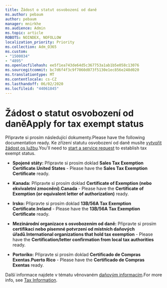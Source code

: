 ```yaml
---
title: Žádost o statut osvobození od daně
ms.author: pebaum
author: pebaum
manager: mnirkhe
ms.audience: Admin
ms.topic: article
ROBOTS: NOINDEX, NOFOLLOW
localization_priority: Priority
ms.collection: Adm_O365
ms.custom:
- "1500034"
- "4895"
ms.openlocfilehash: ee5f1ea743de64d5c367753a1ab1b5e058c13076
ms.sourcegitcommit: bc7d6f4f3c9f7060d073f5130e1ec856e248d020
ms.translationtype: MT
ms.contentlocale: cs-CZ
ms.lasthandoff: 06/02/2020
ms.locfileid: "44061845"
---
```

# <a name="apply-for-tax-exempt-status"></a><span data-ttu-id="7e2eb-102">Žádost o statut osvobození od daně</span><span class="sxs-lookup"><span data-stu-id="7e2eb-102">Apply for tax exempt status</span></span>

<span data-ttu-id="7e2eb-103">Připravte si prosím následující dokumenty.</span><span class="sxs-lookup"><span data-stu-id="7e2eb-103">Please have the following documentation ready.</span></span> <span data-ttu-id="7e2eb-104">Ke zřízení statutu osvobození od daně musíte [vytvořit žádost os lužbu](https://docs.microsoft.com/microsoft-365/admin/contact-support-for-business-products).</span><span class="sxs-lookup"><span data-stu-id="7e2eb-104">You'll need to [start a service request](https://docs.microsoft.com/microsoft-365/admin/contact-support-for-business-products) to establish tax exempt status.</span></span>

- <span data-ttu-id="7e2eb-105">**Spojené státy:** Připravte si prosím doklad **Sales Tax Exemption Certificate**.</span><span class="sxs-lookup"><span data-stu-id="7e2eb-105">**United States** - Please have the **Sales Tax Exemption Certificate** ready.</span></span>

- <span data-ttu-id="7e2eb-106">**Kanada:** Připravte si prosím doklad **Certificate of Exemption (nebo ekvivaletní zmocnění)**.</span><span class="sxs-lookup"><span data-stu-id="7e2eb-106">**Canada** - Please have the **Certificate of Exemption (or equivalent letter of authorization)** ready.</span></span>

- <span data-ttu-id="7e2eb-107">**Irsko:** Připravte si prosím doklad **13B/56A Tax Exemption Certificate**.</span><span class="sxs-lookup"><span data-stu-id="7e2eb-107">**Ireland** - Please have the **13B/56A Tax Exemption Certificate** ready.</span></span>

- <span data-ttu-id="7e2eb-108">**Mezinárodní organizace s osvobozením od daně:** Připravte si prosím **certifikaci nebo písemné potvrzení od místních daňových úřadů**.</span><span class="sxs-lookup"><span data-stu-id="7e2eb-108">**International organizations that hold tax exemption** - Please have the **Certification/letter confirmation from local tax authorities** ready.</span></span>

- <span data-ttu-id="7e2eb-109">**Portoriko:** Připravte si prosím doklad **Certificado de Compras Exentas**.</span><span class="sxs-lookup"><span data-stu-id="7e2eb-109">**Puerto Rico** - Please have the **Certificado de Compras Exentas** ready.</span></span>

<span data-ttu-id="7e2eb-110">Další informace najdete v tématu věnovaném [daňovým informacím](https://docs.microsoft.com/microsoft-365/commerce/billing-and-payments/tax-information).</span><span class="sxs-lookup"><span data-stu-id="7e2eb-110">For more info, see [Tax Information](https://docs.microsoft.com/microsoft-365/commerce/billing-and-payments/tax-information).</span></span>
